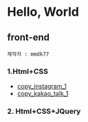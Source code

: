 # Hello, World  

## front-end  
~~~  
제작자 : mmdk77
~~~  
### 1.Html+CSS  
* [copy_instagram_1](https://mmdk77.github.io/Html_Practice/180511/header_180511.html)  
* [copy_kakao_talk_1](http://mmdk77.github.io/Html_Practice/180605/index.html)


### 2. Html+CSS+JQuery

